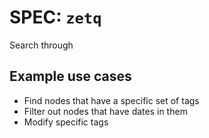 # SPEC: `zetq`

Search through

## Example use cases

- Find nodes that have a specific set of tags
- Filter out nodes that have dates in them
- Modify specific tags
